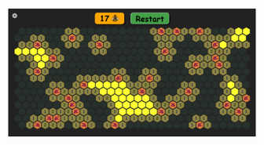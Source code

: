 [![Beesweeper](https://raw.githubusercontent.com/kauer3/beesweeper-web/portfolio/portfolio_banner.png)](https://kauer3.github.io/beesweeper-web/)
